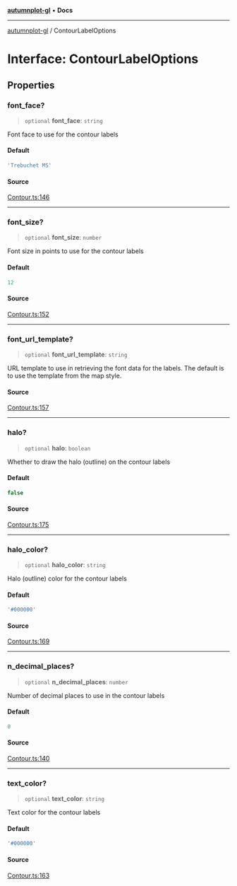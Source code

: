 [**autumnplot-gl**](../index.md) • **Docs**

***

[autumnplot-gl](../globals.md) / ContourLabelOptions

# Interface: ContourLabelOptions

## Properties

### font\_face?

> `optional` **font\_face**: `string`

Font face to use for the contour labels

#### Default

```ts
'Trebuchet MS'
```

#### Source

[Contour.ts:146](https://github.com/tsupinie/autumnplot-gl/blob/da83b636ef88a1d3337f3a9820a0b90f5b249286/src/Contour.ts#L146)

***

### font\_size?

> `optional` **font\_size**: `number`

Font size in points to use for the contour labels

#### Default

```ts
12
```

#### Source

[Contour.ts:152](https://github.com/tsupinie/autumnplot-gl/blob/da83b636ef88a1d3337f3a9820a0b90f5b249286/src/Contour.ts#L152)

***

### font\_url\_template?

> `optional` **font\_url\_template**: `string`

URL template to use in retrieving the font data for the labels. The default is to use the template from the map style.

#### Source

[Contour.ts:157](https://github.com/tsupinie/autumnplot-gl/blob/da83b636ef88a1d3337f3a9820a0b90f5b249286/src/Contour.ts#L157)

***

### halo?

> `optional` **halo**: `boolean`

Whether to draw the halo (outline) on the contour labels

#### Default

```ts
false
```

#### Source

[Contour.ts:175](https://github.com/tsupinie/autumnplot-gl/blob/da83b636ef88a1d3337f3a9820a0b90f5b249286/src/Contour.ts#L175)

***

### halo\_color?

> `optional` **halo\_color**: `string`

Halo (outline) color for the contour labels

#### Default

```ts
'#000000'
```

#### Source

[Contour.ts:169](https://github.com/tsupinie/autumnplot-gl/blob/da83b636ef88a1d3337f3a9820a0b90f5b249286/src/Contour.ts#L169)

***

### n\_decimal\_places?

> `optional` **n\_decimal\_places**: `number`

Number of decimal places to use in the contour labels

#### Default

```ts
0
```

#### Source

[Contour.ts:140](https://github.com/tsupinie/autumnplot-gl/blob/da83b636ef88a1d3337f3a9820a0b90f5b249286/src/Contour.ts#L140)

***

### text\_color?

> `optional` **text\_color**: `string`

Text color for the contour labels

#### Default

```ts
'#000000'
```

#### Source

[Contour.ts:163](https://github.com/tsupinie/autumnplot-gl/blob/da83b636ef88a1d3337f3a9820a0b90f5b249286/src/Contour.ts#L163)
